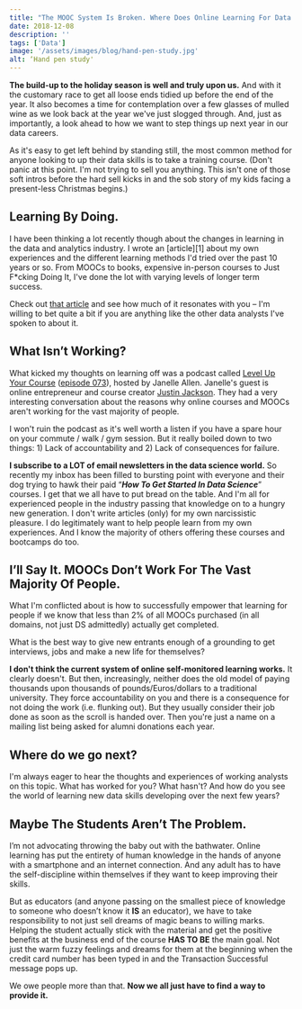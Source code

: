 ```yaml
---
title: "The MOOC System Is Broken. Where Does Online Learning For Data Science Skills Go Next?"
date: 2018-12-08
description: ''
tags: ['Data']
image: '/assets/images/blog/hand-pen-study.jpg'
alt: ‘Hand pen study'
---
```

**The build-up to the holiday season is well and truly upon us.** And with it the customary race to get all loose ends tidied up before the end of the year. It also becomes a time for contemplation over a few glasses of mulled wine as we look back at the year we've just slogged through. And, just as importantly, a look ahead to how we want to step things up next year in our data careers.

As it's easy to get left behind by standing still, the most common method for anyone looking to up their data skills is to take a training course. (Don't panic at this point. I'm not trying to sell you anything. This isn't one of those soft intros before the hard sell kicks in and the sob story of my kids facing a present-less Christmas begins.)

## Learning By Doing.

I have been thinking a lot recently though about the changes in learning in the data and analytics industry. I wrote an [article][1] about my own experiences and the different learning methods I'd tried over the past 10 years or so. From MOOCs to books, expensive in-person courses to Just F*cking Doing It, I've done the lot with varying levels of longer term success.

Check out [that article](/what-is-the-best-way-to-learn-a-new-data-analytics-skill) and see how much of it resonates with you &#8211; I'm willing to bet quite a bit if you are anything like the other data analysts I've spoken to about it.

## What Isn&#8217;t Working?

What kicked my thoughts on learning off was a podcast called [Level Up Your Course](https://www.zencourses.co/show/) ([episode 073](http://zencourses.co/073)), hosted by Janelle Allen. Janelle's guest is online entrepreneur and course creator [Justin Jackson](https://justinjackson.ca/). They had a very interesting conversation about the reasons why online courses and MOOCs aren't working for the vast majority of people.

I won't ruin the podcast as it's well worth a listen if you have a spare hour on your commute / walk / gym session. But it really boiled down to two things: 1) Lack of accountability and 2) Lack of consequences for failure.

**I subscribe to a LOT of email newsletters in the data science world.** So recently my inbox has been filled to bursting point with everyone and their dog trying to hawk their paid &#8220;_**How To Get Started In Data Science**_&#8221; courses. I get that we all have to put bread on the table. And I'm all for experienced people in the industry passing that knowledge on to a hungry new generation. I don't write articles (only) for my own narcissistic pleasure. I do legitimately want to help people learn from my own experiences. And I know the majority of others offering these courses and bootcamps do too.

## I&#8217;ll Say It. MOOCs Don&#8217;t Work For The Vast Majority Of People.

What I'm conflicted about is how to successfully empower that learning for people if we know that less than 2% of all MOOCs purchased (in all domains, not just DS admittedly) actually get completed.

What is the best way to give new entrants enough of a grounding to get interviews, jobs and make a new life for themselves?

**I don't think the current system of online self-monitored learning works.** It clearly doesn't. But then, increasingly, neither does the old model of paying thousands upon thousands of pounds/Euros/dollars to a traditional university. They force accountability on you and there is a consequence for not doing the work (i.e. flunking out). But they usually consider their job done as soon as the scroll is handed over. Then you're just a name on a mailing list being asked for alumni donations each year.

## Where do we go next?

I'm always eager to hear the thoughts and experiences of working analysts on this topic. What has worked for you? What hasn't? And how do you see the world of learning new data skills developing over the next few years?

## Maybe The Students Aren&#8217;t The Problem.

I&#8217;m not advocating throwing the baby out with the bathwater. Online learning has put the entirety of human knowledge in the hands of anyone with a smartphone and an internet connection. And any adult has to have the self-discipline within themselves if they want to keep improving their skills.

But as educators (and anyone passing on the smallest piece of knowledge to someone who doesn&#8217;t know it **IS** an educator), we have to take responsibility to not just sell dreams of magic beans to willing marks. Helping the student actually stick with the material and get the positive benefits at the business end of the course **HAS TO BE** the main goal. Not just the warm fuzzy feelings and dreams for them at the beginning when the credit card number has been typed in and the Transaction Successful message pops up.

We owe people more than that. **Now we all just have to find a way to provide it.**